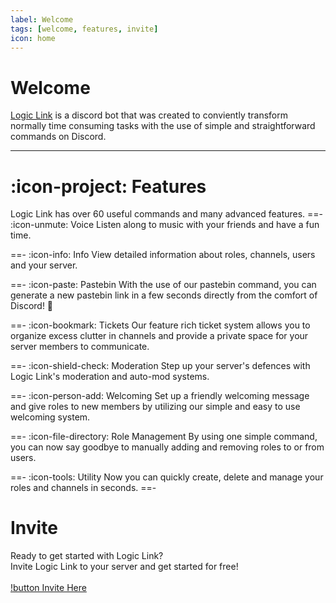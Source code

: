 ```yaml
---
label: Welcome
tags: [welcome, features, invite]
icon: home
---
```


# Welcome
[Logic Link](https://logic-link-bot.github.io) is a discord bot that was created to conviently transform normally time consuming tasks with the use of simple and straightforward commands on Discord.

---

# :icon-project: Features
Logic Link has over 60 useful commands and many advanced features.
==- :icon-unmute: Voice
Listen along to music with your friends and have a fun time.

==- :icon-info: Info
View detailed information about roles, channels, users and your server.

==- :icon-paste: Pastebin
With the use of our pastebin command, you can generate a new pastebin link in a few seconds directly from the comfort of Discord! :partying_face:

==- :icon-bookmark: Tickets
Our feature rich ticket system allows you to organize excess clutter in channels and provide a private space for your server members to communicate.

==- :icon-shield-check: Moderation
Step up your server's defences with Logic Link's moderation and auto-mod systems.

==- :icon-person-add: Welcoming
Set up a friendly welcoming message and give roles to new members by utilizing our simple and easy to use welcoming system.

==- :icon-file-directory: Role Management
By using one simple command, you can now say goodbye to manually adding and removing roles to or from users.

==- :icon-tools: Utility
Now you can quickly create, delete and manage your roles and channels in seconds.
==-

# Invite
Ready to get started with Logic Link?<br />
Invite Logic Link to your server and get started for free!<br /><br />
[!button Invite Here](https://discord.com/oauth2/authorize?client_id=836761561074499695&permissions=1609591030&scope=bot%20applications.commands)